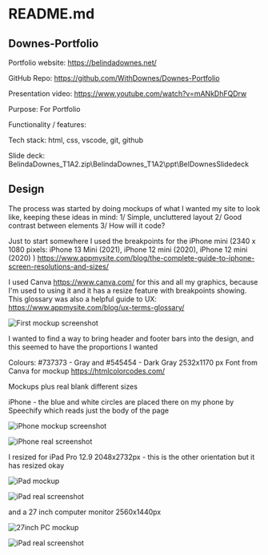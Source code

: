 # README.md

## Downes-Portfolio

Portfolio website: https://belindadownes.net/

GitHub Repo: https://github.com/WithDownes/Downes-Portfolio

Presentation video: https://www.youtube.com/watch?v=mANkDhFQDrw

Purpose: For Portfolio

Functionality / features: 

Tech stack: html, css, vscode, git, github

Slide deck: BelindaDownes_T1A2.zip\BelindaDownes_T1A2\ppt\BelDownesSlidedeck

## Design

The process was started by doing mockups of what I wanted my site to look like, keeping these ideas in
mind:
1/ Simple, uncluttered layout
2/ Good contrast between elements
3/ How will it code?

Just to start somewhere I used the breakpoints for the iPhone mini (2340 x 1080 pixels: iPhone 13 Mini
(2021), iPhone 12 mini (2020), iPhone 12 mini (2020) ) https://www.appmysite.com/blog/the-complete-guide-to-iphone-screen-resolutions-and-sizes/

I used Canva https://www.canva.com/ for this and all my graphics, because I'm used to using it and it has
a resize feature with breakpoints showing.
This glossary was also a helpful guide to UX: https://www.appmysite.com/blog/ux-terms-glossary/

![First mockup screenshot](/src/images/pic1.png)

I wanted to find a way to bring header and footer bars into the design, and this seemed to have the
proportions I wanted

Colours: #737373 - Gray and #545454 - Dark Gray 2532x1170 px
Font from Canva for mockup
https://htmlcolorcodes.com/

Mockups plus real blank different sizes

iPhone - the blue and white circles are placed there on my phone by Speechify which reads just the body
of the page

![iPhone mockup screenshot](/src/images/iphone_mockup.png)


![iPhone real screenshot](/src/images/Screenshot_iphone_real.PNG)


I resized for iPad Pro 12.9 2048x2732px - this is the other orientation but it has resized okay


![iPad mockup](/src/images/ipad_mockup.png)


![iPad real screenshot](/src/images/ipad_real.PNG)

and a 27 inch computer monitor 2560x1440px

![27inch PC mockup](/src/images/27pc_mockup.png)

![iPad real screenshot](/src/images/ipad_real.PNG)

